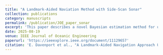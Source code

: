 ```yaml
---
title: "A Landmark-Aided Naviation Method with Side-Scan Sonar"
collection: publications
category: manuscripts
permalink: /publication/JOE_paper_sonar
excerpt: 'This paper describes a novel Bayesian estimation method for using landmarks to navigate with side-scan sonar. The algorithm uses an unscented Kalman filter, a particle filter, and probabilistic data association. It is tested in simulation and in the field.'
date: 2025-08-19
venue: IEEE Journal of Oceanic Engineering
paperurl: 'https://ieeexplore.ieee.org/document/11129657'
citation: 'E. Davenport et al., "A Landmark-Aided Navigation Approach Using Side-Scan Sonar," in IEEE Journal of Oceanic Engineering, doi: 10.1109/JOE.2025.3578230.'
---
```

